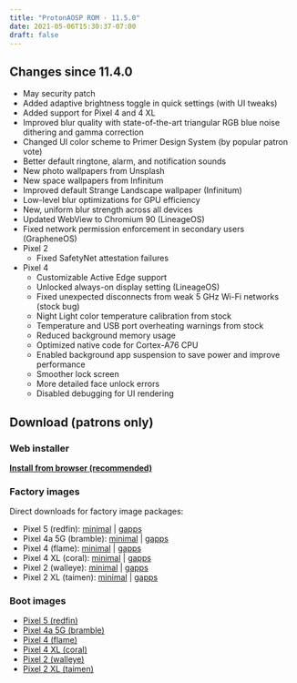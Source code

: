 ```yaml
---
title: "ProtonAOSP ROM · 11.5.0"
date: 2021-05-06T15:30:37-07:00
draft: false
---
```


## Changes since 11.4.0

- May security patch
- Added adaptive brightness toggle in quick settings (with UI tweaks)
- Added support for Pixel 4 and 4 XL
- Improved blur quality with state-of-the-art triangular RGB blue noise dithering and gamma correction
- Changed UI color scheme to Primer Design System (by popular patron vote)
- Better default ringtone, alarm, and notification sounds
- New photo wallpapers from Unsplash
- New space wallpapers from Infinitum
- Improved default Strange Landscape wallpaper (Infinitum)
- Low-level blur optimizations for GPU efficiency
- New, uniform blur strength across all devices
- Updated WebView to Chromium 90 (LineageOS)
- Fixed network permission enforcement in secondary users (GrapheneOS)
- Pixel 2
  - Fixed SafetyNet attestation failures
- Pixel 4
  - Customizable Active Edge support
  - Unlocked always-on display setting (LineageOS)
  - Fixed unexpected disconnects from weak 5 GHz Wi-Fi networks (stock bug)
  - Night Light color temperature calibration from stock
  - Temperature and USB port overheating warnings from stock
  - Reduced background memory usage
  - Optimized native code for Cortex-A76 CPU
  - Enabled background app suspension to save power and improve performance
  - Smoother lock screen
  - More detailed face unlock errors
  - Disabled debugging for UI rendering

## Download (patrons only)

### Web installer

**[Install from browser (recommended)](https://patreon.kdrag0n.dev/protonaosp-install/)**

### Factory images

Direct downloads for factory image packages:

- Pixel 5 (redfin): [minimal](https://patreon.kdrag0n.dev/exclusive/proton-aosp_redfin-factory_11.5.0-test1.zip) | [gapps](https://patreon.kdrag0n.dev/exclusive/proton-aosp_redfin-factory_11.5.0-test1-gapps.zip)
- Pixel 4a 5G (bramble): [minimal](https://patreon.kdrag0n.dev/exclusive/proton-aosp_bramble-factory_11.5.0-test1.zip) | [gapps](https://patreon.kdrag0n.dev/exclusive/proton-aosp_bramble-factory_11.5.0-test1-gapps.zip)
- Pixel 4 (flame): [minimal](https://patreon.kdrag0n.dev/exclusive/proton-aosp_flame-factory_11.5.0-test1.zip) | [gapps](https://patreon.kdrag0n.dev/exclusive/proton-aosp_flame-factory_11.5.0-test1-gapps.zip)
- Pixel 4 XL (coral): [minimal](https://patreon.kdrag0n.dev/exclusive/proton-aosp_coral-factory_11.5.0-test1.zip) | [gapps](https://patreon.kdrag0n.dev/exclusive/proton-aosp_coral-factory_11.5.0-test1-gapps.zip)
- Pixel 2 (walleye): [minimal](https://patreon.kdrag0n.dev/exclusive/proton-aosp_walleye-factory_11.5.0-test1.zip) | [gapps](https://patreon.kdrag0n.dev/exclusive/proton-aosp_walleye-factory_11.5.0-test1-gapps.zip)
- Pixel 2 XL (taimen): [minimal](https://patreon.kdrag0n.dev/exclusive/proton-aosp_taimen-factory_11.5.0-test1.zip) | [gapps](https://patreon.kdrag0n.dev/exclusive/proton-aosp_taimen-factory_11.5.0-test1-gapps.zip)

### Boot images

- [Pixel 5 (redfin)](https://patreon.kdrag0n.dev/protonaosp-boot/proton-aosp_redfin-factory_11.5.0-test1_boot.img)
- [Pixel 4a 5G (bramble)](https://patreon.kdrag0n.dev/protonaosp-boot/proton-aosp_redfin-factory_11.5.0-test1_boot.img)
- [Pixel 4 (flame)](https://patreon.kdrag0n.dev/protonaosp-boot/proton-aosp_redfin-factory_11.5.0-test1_boot.img)
- [Pixel 4 XL (coral)](https://patreon.kdrag0n.dev/protonaosp-boot/proton-aosp_redfin-factory_11.5.0-test1_boot.img)
- [Pixel 2 (walleye)](https://patreon.kdrag0n.dev/protonaosp-boot/proton-aosp_redfin-factory_11.5.0-test1_boot.img)
- [Pixel 2 XL (taimen)](https://patreon.kdrag0n.dev/protonaosp-boot/proton-aosp_redfin-factory_11.5.0-test1_boot.img)
